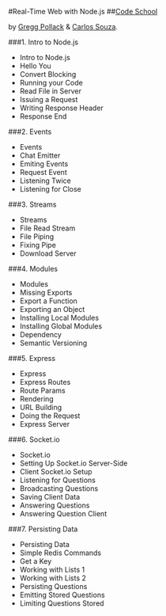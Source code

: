 #Real-Time Web with Node.js
##[Code School](http://www.codeschool.com)

by [Gregg Pollack](https://twitter.com/greggpollack) & [Carlos Souza](https://twitter.com/caike).


###1. Intro to Node.js

- Intro to Node.js
- Hello You
- Convert Blocking
- Running your Code
- Read File in Server
- Issuing a Request
- Writing Response Header
- Response End

###2. Events

- Events
- Chat Emitter
- Emiting Events
- Request Event
- Listening Twice
- Listening for Close

###3. Streams

- Streams
- File Read Stream
- File Piping
- Fixing Pipe
- Download Server

###4. Modules

- Modules
- Missing Exports
- Export a Function
- Exporting an Object
- Installing Local Modules
- Installing Global Modules
- Dependency
- Semantic Versioning

###5. Express

- Express
- Express Routes
- Route Params
- Rendering
- URL Building
- Doing the Request
- Express Server

###6. Socket.io

- Socket.io
- Setting Up Socket.io Server-Side
- Client Socket.io Setup
- Listening for Questions
- Broadcasting Questions
- Saving Client Data
- Answering Questions
- Answering Question Client

###7. Persisting Data

- Persisting Data
- Simple Redis Commands
- Get a Key
- Working with Lists 1
- Working with Lists 2
- Persisting Questions
- Emitting Stored Questions
- Limiting Questions Stored